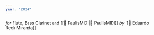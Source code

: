 ```yaml
---
year: "2024"
---
```

_for_ Flute, Bass Clarinet and [[💾 PaulisMIDI|💾 PaulisMIDI]]
_by_ [[👤 Eduardo Reck Miranda]]